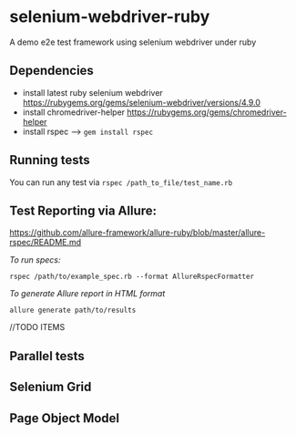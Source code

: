 # selenium-webdriver-ruby
A demo e2e test framework using selenium webdriver under ruby

## Dependencies

- install latest ruby selenium webdriver https://rubygems.org/gems/selenium-webdriver/versions/4.9.0
- install chromedriver-helper https://rubygems.org/gems/chromedriver-helper
- install rspec --> ```gem install rspec```

## Running tests

You can run any test via ```rspec /path_to_file/test_name.rb```

## Test Reporting via Allure:

https://github.com/allure-framework/allure-ruby/blob/master/allure-rspec/README.md

_To run specs:_

    rspec /path/to/example_spec.rb --format AllureRspecFormatter
    
_To generate Allure report in HTML format_

    allure generate path/to/results

//TODO ITEMS

## Parallel tests

## Selenium Grid

## Page Object Model


